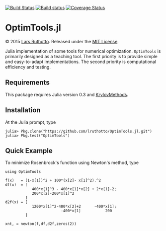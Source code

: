 [![Build Status](https://travis-ci.org/lruthotto/OptimTools.jl.svg?branch=master)](https://travis-ci.org/lruthotto/OptimTools.jl)
[![Build status](https://ci.appveyor.com/api/projects/status/61rviuke750imsc1?svg=true)](https://ci.appveyor.com/project/lruthotto/optimtools-jl)
[![Coverage Status](https://coveralls.io/repos/lruthotto/OptimTools.jl/badge.svg)](https://coveralls.io/r/lruthotto/OptimTools.jl)




OptimTools.jl
=========================

&copy; 2015 [Lars Ruthotto](http://www.mathcs.emory.edu/~lruthot/). Released under the [MIT License](https://github.com/lruthotto/OptimTools.jl/blob/master/LICENSE).

Julia implementation of some tools for numerical optimization. ``OptimTools`` is primarily designed as a teaching tool. The first priority is to provide simple and easy-to-adapt implementations. The second priority is computational efficiency and testing.

## Requirements

This package requires Julia version 0.3 and [KrylovMethods](https://github.com/lruthotto/KrylovMethods.jl). 

## Installation

At the Julia prompt, type
```
julia> Pkg.clone("https://github.com/lruthotto/OptimTools.jl.git")
julia> Pkg.test("OptimTools")
```
## Quick Example
To minimize Rosenbrock's function using Newton's method, type

```
using OptimTools

f(x)   = (1-x[1])^2 + 100*(x[2]- x[1]^2).^2
df(x)  = [
            400*x[1]^3 - 400*x[1]*x[2] + 2*x[1]-2; 
            200*x[2]-200*x[1]^2  
         ]
d2f(x) = [
            1200*x[1]^2-400*x[2]+2      -400*x[1]; 
                         -400*x[1]           200
         ]

xnt, = newton(f,df,d2f,zeros(2))
```



